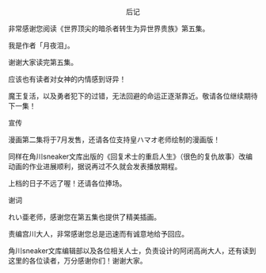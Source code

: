 <p align="center">后记</p>

非常感谢您阅读《世界顶尖的暗杀者转生为异世界贵族》第五集。

我是作者「月夜泪」。

谢谢大家读完第五集。

应该也有读者对女神的内情感到讶异！

魔王复活，以及勇者犯下的过错，无法回避的命运正逐渐靠近。敬请各位继续期待下一集！

宣传

漫画第二集将于7月发售，还请各位支持皇ハマオ老师绘制的漫画版！

同样在角川sneaker文库出版的《回复术士的重启人生》（很色的复仇故事）改编动画的作业进展顺利，据说再过不久就会发表播放期程。

上档的日子不远了喔！还请各位捧场。

谢词

れい亜老师，感谢您在第五集也提供了精美插画。

责编宫川大人，非常感谢您总是迅速而有诚意地给予回应。

角川sneaker文库编辑部以及各位相关人士，负责设计的阿闭高尚大人，还有读到这里的各位读者，万分感谢你们！谢谢大家。

